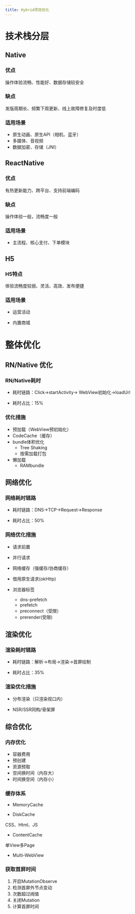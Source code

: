 ```yaml
---
title: Hybrid项目优化
---
```


# 技术栈分层

## Native

### 优点

操作体验流畅、性能好、数据存储较安全

### 缺点

发版周期长、频繁下周更新、线上故障修复及时度低

### 适用场景

- 原生动画、原生API（相机、蓝牙）
- 多媒体、音视频
- 数据加密、存储（JNI）

## ReactNative

### 优点

有热更新能力、跨平台、支持前端编码

### 缺点

操作体验一般，流畅度一般

### 适用场景

- 主流程、核心支付、下单模块

## H5

### H5特点

体验流畅度较弱、灵活、高效、发布便捷

### 适用场景

- 运营活动

- 内置商城

# 整体优化

## RN/Native 优化

### RN/Native耗时

- 耗时链路：Click->startActivity-> WebView初始化->loadUrl

- 耗时占比：15%

### 优化措施

- 预加载（WebView预初始化）
- CodeCache（缓存）
- bundle体积优化
    - Tree Shaking
    - 按需加载打包
- 懒加载
    - RAMbundle

## 网络优化

### 网络耗时链路

- 耗时链路：DNS->TCP->Request->Response

- 耗时占比：50%

### 网络优化措施

- 请求前置
- 并行请求
- 网络缓存（强缓存/协商缓存）
- 借用原生请求(okHttp)

- 浏览器标签
    - dns-prefetch
    - prefetch
    - preconnect（受限）
    - prerender(受限)
     
## 渲染优化

### 渲染耗时链路

- 耗时链路：解析->布局->渲染->首屏绘制

- 耗时占比：35%

### 渲染优化措施

- 分布渲染（只渲染视口内）

- NSR/SSR同构/骨架屏

## 综合优化

### 内存优化

- 容器费用
- 预创建
- 资源预取
- 空间换时间（内存大）
- 时间换空间（内存小）

### 缓存体系

- MemoryCache

- DiskCache

CSS、Html、JS

- ContentCache

单View多Page

- Multi-WebView

### 获取首屏时间

1. 开启MutationObserve
2. 检测首屏外节点变动
3. 次数超过阀值
4. 关闭Mutation
5. 计算首屏时间


